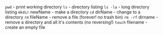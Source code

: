 
`pwd`   				- print working directory
`ls` 					- directory listing
`ls -la` 				- long directory listing
`mkdir` newName 		- make a directory
`cd` dirName			- change to a directory
`rm` fileName       	- remove a file (forever! no trash bin)
`rm -rf` dirname		- remove a directory and all it's contents (no reversing!)
`touch` filename		- create an empty file 

